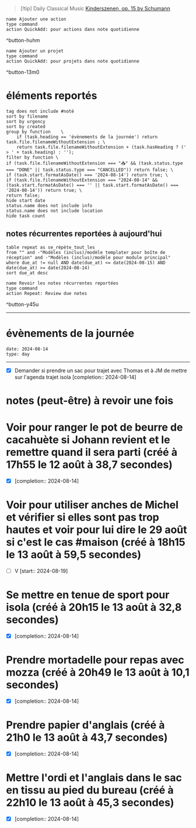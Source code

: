 



> [!tip] Daily Classical Music
> [Kinderszenen, op. 15 by Schumann](https://www.youtube.com/watch?v=yibf6QNjgGU)

```button
name Ajouter une action
type command
action QuickAdd: pour actions dans note quotidienne
```
^button-huhm
```button
name Ajouter un projet
type command
action QuickAdd: pour projets dans note quotidienne
```
^button-13m0
# éléments reportés
```tasks
tag does not include #noté 
sort by filename 
sort by urgency 
sort by created 
group by function    \
	if (task.heading == 'évènements de la journée') return task.file.filenameWithoutExtension ; \
    return task.file.filenameWithoutExtension + (task.hasHeading ? (' > ' + task.heading) : '');
filter by function \
if (task.file.filenameWithoutExtension === "📥" && (task.status.type === "DONE" || task.status.type === "CANCELLED")) return false; \
if (task.start.formatAsDate() === '2024-08-14') return true; \
if (task.file.filenameWithoutExtension === "2024-08-14" && (task.start.formatAsDate() === '' || task.start.formatAsDate() === '2024-08-14')) return true; \
return false;
hide start date
status.name does not include info
status.name does not include location
hide task count
```

## notes récurrentes reportées à aujourd'hui
```dataview
table repeat as se_répète_tout_les
from "" and -"Modèles (inclus)/modèle templater pour boîte de réception" and -"Modèles (inclus)/modèle pour module principal"
where due_at != null AND date(due_at) <= date(2024-08-15) AND date(due_at) >= date(2024-08-14)
sort due_at desc
```

```button
name Revoir les notes récurrentes reportées
type command
action Repeat: Review due notes
```
^button-y45u
___
# évènements de la journée
```gEvent
date: 2024-08-14
type: day
```
___
- [X] Demander si prendre un sac pour trajet avec Thomas et à JM de mettre sur l'agenda trajet isola  [completion:: 2024-08-14]

# notes (peut-être) à revoir une fois


# Voir pour ranger le pot de beurre de cacahuète si Johann revient et le remettre quand il sera parti (créé à 17h55 le 12 août à 38,7 secondes) 
- [X]   [completion:: 2024-08-14]


# Voir pour utiliser anches de Michel et vérifier si elles sont pas trop hautes et voir pour lui dire le 29 août si c'est le cas  #maison  (créé à 18h15 le 13 août à 59,5 secondes) 
- [ ] V  [start:: 2024-08-19]


# Se mettre en tenue de sport pour isola (créé à 20h15 le 13 août à 32,8 secondes) 
- [X]   [completion:: 2024-08-14]


# Prendre mortadelle pour repas avec mozza (créé à 20h49 le 13 août à 10,1 secondes) 
- [X]   [completion:: 2024-08-14]


# Prendre papier d'anglais (créé à 21h0 le 13 août à 43,7 secondes) 
- [X]   [completion:: 2024-08-14]


# Mettre l'ordi et l'anglais dans le sac en tissu au pied du bureau (créé à 22h10 le 13 août à 45,3 secondes) 
- [X]   [completion:: 2024-08-14]
